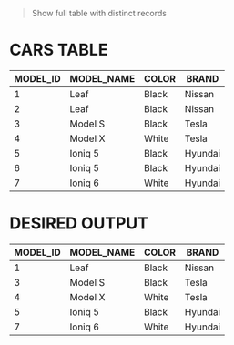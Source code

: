 > Show full table with distinct records

# CARS TABLE
|MODEL_ID|MODEL_NAME|COLOR|BRAND  |
|--------|----------|-----|-------|
|1       |Leaf      |Black|Nissan |
|2       |Leaf      |Black|Nissan |
|3       |Model S   |Black|Tesla  |
|4       |Model X   |White|Tesla  |
|5       |Ioniq 5   |Black|Hyundai|
|6       |Ioniq 5   |Black|Hyundai|
|7       |Ioniq 6   |White|Hyundai|

# DESIRED OUTPUT
|MODEL_ID|MODEL_NAME|COLOR|BRAND  |
|--------|----------|-----|-------|
|1       |Leaf      |Black|Nissan |
|3       |Model S   |Black|Tesla  |
|4       |Model X   |White|Tesla  |
|5       |Ioniq 5   |Black|Hyundai|
|7       |Ioniq 6   |White|Hyundai|
